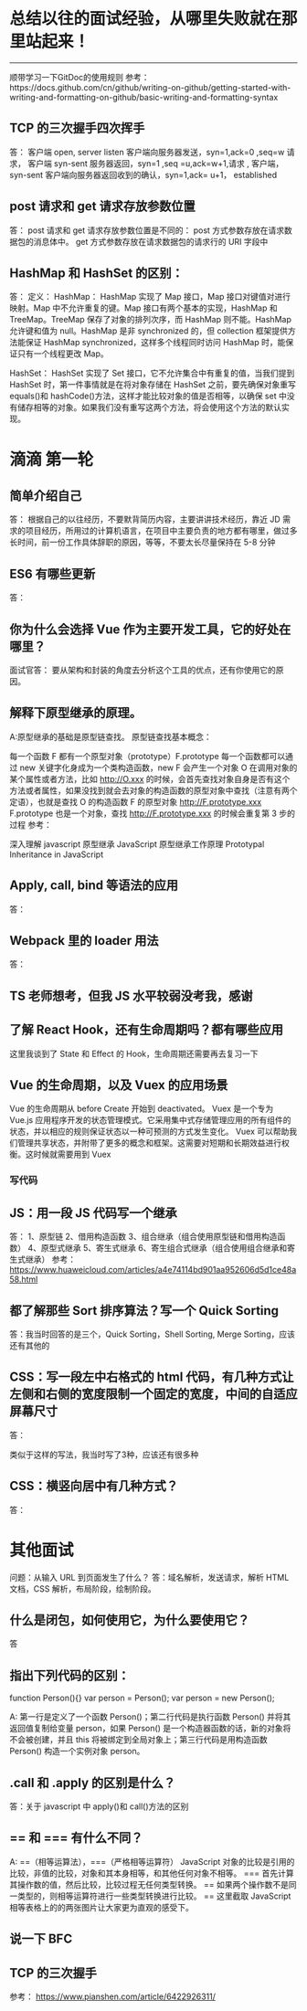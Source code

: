 # 总结以往的面试经验，从哪里失败就在那里站起来！

<hr>
顺带学习一下GitDoc的使用规则
参考：
https://docs.github.com/cn/github/writing-on-github/getting-started-with-writing-and-formatting-on-github/basic-writing-and-formatting-syntax

## TCP 的三次握手四次挥手

答：
客户端 open, server listen
客户端向服务器发送，syn=1,ack=0 ,seq=w 请求， 客户端 syn-sent
服务器返回，syn=1 ,seq =u,ack=w+1,请求 , 客户端，syn-sent
客户端向服务器返回收到的确认，syn=1,ack= u+1， established

## post 请求和 get 请求存放参数位置

答：
post 请求和 get 请求存放参数位置是不同的：
post 方式参数存放在请求数据包的消息体中。 get 方式参数存放在请求数据包的请求行的 URI 字段中

## HashMap 和 HashSet 的区别：

答：
定义：
HashMap： HashMap 实现了 Map 接口，Map 接口对键值对进行映射。Map 中不允许重复的键。Map 接口有两个基本的实现，HashMap 和 TreeMap。TreeMap 保存了对象的排列次序，而 HashMap 则不能。HashMap 允许键和值为 null。HashMap 是非 synchronized 的，但 collection 框架提供方法能保证 HashMap synchronized，这样多个线程同时访问 HashMap 时，能保证只有一个线程更改 Map。

HashSet： HashSet 实现了 Set 接口，它不允许集合中有重复的值，当我们提到 HashSet 时，第一件事情就是在将对象存储在 HashSet 之前，要先确保对象重写 equals()和 hashCode()方法，这样才能比较对象的值是否相等，以确保 set 中没有储存相等的对象。如果我们没有重写这两个方法，将会使用这个方法的默认实现。

# 滴滴 第一轮

## 简单介绍自己

答：
根据自己的以往经历，不要默背简历内容，主要讲讲技术经历，靠近 JD 需求的项目经历，所用过的计算机语言，在项目中主要负责的地方都有哪里，做过多长时间，前一份工作具体辞职的原因，等等，不要太长尽量保持在 5-8 分钟

## ES6 有哪些更新

答：

##

## 你为什么会选择 Vue 作为主要开发工具，它的好处在哪里？

面试官答：
要从架构和封装的角度去分析这个工具的优点，还有你使用它的原因。

## 解释下原型继承的原理。

A:原型继承的基础是原型链查找。 原型链查找基本概念：

每一个函数 F 都有一个原型对象（prototype）F.prototype
每一个函数都可以通过 new 关键字化身成为一个类构造函数，new F 会产生一个对象 O
在调用对象的某个属性或者方法，比如 http://O.xxx 的时候，会首先查找对象自身是否有这个方法或者属性，如果没找到就会去对象的构造函数的原型对象中查找（注意有两个定语），也就是查找 O 的构造函数 F 的原型对象 http://F.prototype.xxx
F.prototype 也是一个对象，查找 http://F.prototype.xxx 的时候会重复第 3 步的过程
参考：

深入理解 javascript 原型继承
JavaScript 原型继承工作原理
Prototypal Inheritance in JavaScript

## Apply, call, bind 等语法的应用

答：

## Webpack 里的 loader 用法

答：

## TS 老师想考，但我 JS 水平较弱没考我，感谢

## 了解 React Hook，还有生命周期吗？都有哪些应用

这里我谈到了 State 和 Effect 的 Hook，生命周期还需要再去复习一下

## Vue 的生命周期，以及 Vuex 的应用场景

Vue 的生命周期从 before Create 开始到 deactivated。
Vuex 是一个专为 Vue.js 应用程序开发的状态管理模式。它采用集中式存储管理应用的所有组件的状态，并以相应的规则保证状态以一种可预测的方式发生变化。
Vuex 可以帮助我们管理共享状态，并附带了更多的概念和框架。这需要对短期和长期效益进行权衡。这时候就需要用到 Vuex

### 写代码

## JS：用一段 JS 代码写一个继承

答：
1、原型链
2、借用构造函数
3、组合继承（组合使用原型链和借用构造函数）
4、原型式继承
5、寄生式继承
6、寄生组合式继承（组合使用组合继承和寄生式继承）
参考：https://www.huaweicloud.com/articles/a4e74114bd901aa952606d5d1ce48a58.html

## 都了解那些 Sort 排序算法？写一个 Quick Sorting

答：我当时回答的是三个，Quick Sorting，Shell Sorting, Merge Sorting，应该还有其他的

## CSS：写一段左中右格式的 html 代码，有几种方式让左侧和右侧的宽度限制一个固定的宽度，中间的自适应屏幕尺寸

答：

<div class="d-flex justify-space-between">
    <div style="width:xx;"></div>
    <div></div>
    <div style="width:xx;"></div>
</div>
类似于这样的写法，我当时写了3种，应该还有很多种

## CSS：横竖向居中有几种方式？

答：

# 其他面试

问题：从输入 URL 到页面发生了什么？
答：域名解析，发送请求，解析 HTML 文档，CSS 解析，布局阶段，绘制阶段。

## 什么是闭包，如何使用它，为什么要使用它？

答

## 指出下列代码的区别：

function Person(){}
var person = Person();
var person = new Person();

A: 第一行是定义了一个函数 Person()；第二行代码是执行函数 Person() 并将其返回值复制给变量 person，如果 Person() 是一个构造器函数的话，新的对象将不会被创建，并且 this 将被绑定到全局对象上；第三行代码是用构造函数 Person() 构造一个实例对象 person。

## .call 和 .apply 的区别是什么？

答：关于 javascript 中 apply()和 call()方法的区别

## == 和 === 有什么不同？

A: ==（相等运算法），===（严格相等运算符） JavaScript 对象的比较是引用的比较，非值的比较，对象和其本身相等，和其他任何对象不相等。 === 首先计算其操作数的值，然后比较，比较过程无任何类型转换。 == 如果两个操作数不是同一类型的，则相等运算符进行一些类型转换进行比较。 == 这里截取 JavaScript 相等表格上的的两张图片让大家更为直观的感受下。

## 说一下 BFC

## TCP 的三次握手

参考：
https://www.pianshen.com/article/6422926311/

